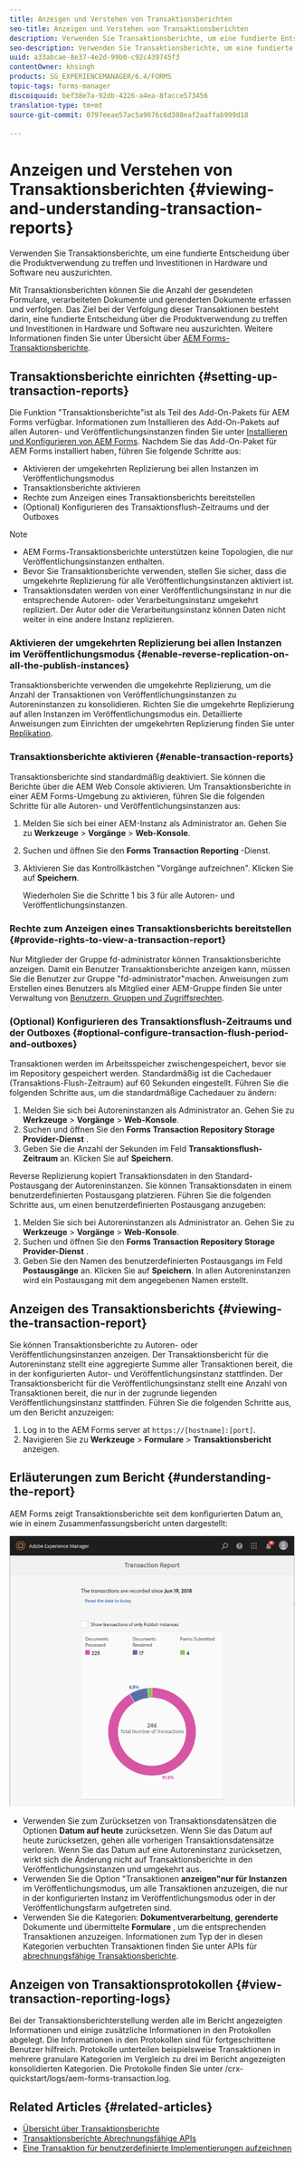 ```yaml
---
title: Anzeigen und Verstehen von Transaktionsberichten
seo-title: Anzeigen und Verstehen von Transaktionsberichten
description: Verwenden Sie Transaktionsberichte, um eine fundierte Entscheidung über die Produktverwendung zu treffen und Investitionen in Hardware und Software neu auszurichten.
seo-description: Verwenden Sie Transaktionsberichte, um eine fundierte Entscheidung über die Produktverwendung zu treffen und Investitionen in Hardware und Software neu auszurichten.
uuid: a33abcae-8e37-4e2d-99b0-c92c439745f3
contentOwner: khsingh
products: SG_EXPERIENCEMANAGER/6.4/FORMS
topic-tags: forms-manager
discoiquuid: bef38e7a-92db-4226-a4ea-8facce573456
translation-type: tm+mt
source-git-commit: 0797eeae57ac5a9676c6d308eaf2aaffab999d18

---
```



# Anzeigen und Verstehen von Transaktionsberichten {#viewing-and-understanding-transaction-reports}

Verwenden Sie Transaktionsberichte, um eine fundierte Entscheidung über die Produktverwendung zu treffen und Investitionen in Hardware und Software neu auszurichten.

Mit Transaktionsberichten können Sie die Anzahl der gesendeten Formulare, verarbeiteten Dokumente und gerenderten Dokumente erfassen und verfolgen. Das Ziel bei der Verfolgung dieser Transaktionen besteht darin, eine fundierte Entscheidung über die Produktverwendung zu treffen und Investitionen in Hardware und Software neu auszurichten. Weitere Informationen finden Sie unter Übersicht über [AEM Forms-Transaktionsberichte](/help/forms/using/transaction-reports-overview.md).

## Transaktionsberichte einrichten {#setting-up-transaction-reports}

Die Funktion &quot;Transaktionsberichte&quot;ist als Teil des Add-On-Pakets für AEM Forms verfügbar. Informationen zum Installieren des Add-On-Pakets auf allen Autoren- und Veröffentlichungsinstanzen finden Sie unter [Installieren und Konfigurieren von AEM Forms](https://helpx.adobe.com/experience-manager/6-4/forms/using/installing-configuring-aem-forms-osgi.html). Nachdem Sie das Add-On-Paket für AEM Forms installiert haben, führen Sie folgende Schritte aus:

* Aktivieren der umgekehrten Replizierung bei allen Instanzen im Veröffentlichungsmodus
* Transaktionsberichte aktivieren
* Rechte zum Anzeigen eines Transaktionsberichts bereitstellen
* (Optional) Konfigurieren des Transaktionsflush-Zeitraums und der Outboxes

>[!NOTE]
>
>* AEM Forms-Transaktionsberichte unterstützen keine Topologien, die nur Veröffentlichungsinstanzen enthalten.
>* Bevor Sie Transaktionsberichte verwenden, stellen Sie sicher, dass die umgekehrte Replizierung für alle Veröffentlichungsinstanzen aktiviert ist.
>* Transaktionsdaten werden von einer Veröffentlichungsinstanz in nur die entsprechende Autoren- oder Verarbeitungsinstanz umgekehrt repliziert. Der Autor oder die Verarbeitungsinstanz können Daten nicht weiter in eine andere Instanz replizieren.
>



### Aktivieren der umgekehrten Replizierung bei allen Instanzen im Veröffentlichungsmodus {#enable-reverse-replication-on-all-the-publish-instances}

Transaktionsberichte verwenden die umgekehrte Replizierung, um die Anzahl der Transaktionen von Veröffentlichungsinstanzen zu Autoreninstanzen zu konsolidieren. Richten Sie die umgekehrte Replizierung auf allen Instanzen im Veröffentlichungsmodus ein. Detaillierte Anweisungen zum Einrichten der umgekehrten Replizierung finden Sie unter [Replikation](/help/sites-deploying/replication.md).

### Transaktionsberichte aktivieren {#enable-transaction-reports}

Transaktionsberichte sind standardmäßig deaktiviert. Sie können die Berichte über die AEM Web Console aktivieren. Um Transaktionsberichte in einer AEM Forms-Umgebung zu aktivieren, führen Sie die folgenden Schritte für alle Autoren- und Veröffentlichungsinstanzen aus:

1. Melden Sie sich bei einer AEM-Instanz als Administrator an. Gehen Sie zu **Werkzeuge** > **Vorgänge** > **Web-Konsole**.
1. Suchen und öffnen Sie den **Forms Transaction Reporting** -Dienst.
1. Aktivieren Sie das Kontrollkästchen &quot;Vorgänge aufzeichnen&quot;. Klicken Sie auf **Speichern**.

   Wiederholen Sie die Schritte 1 bis 3 für alle Autoren- und Veröffentlichungsinstanzen.

### Rechte zum Anzeigen eines Transaktionsberichts bereitstellen {#provide-rights-to-view-a-transaction-report}

Nur Mitglieder der Gruppe fd-administrator können Transaktionsberichte anzeigen. Damit ein Benutzer Transaktionsberichte anzeigen kann, müssen Sie die Benutzer zur Gruppe &quot;fd-administrator&quot;machen. Anweisungen zum Erstellen eines Benutzers als Mitglied einer AEM-Gruppe finden Sie unter Verwaltung von [Benutzern, Gruppen und Zugriffsrechten](/help/sites-administering/user-group-ac-admin.md).

### (Optional) Konfigurieren des Transaktionsflush-Zeitraums und der Outboxes {#optional-configure-transaction-flush-period-and-outboxes}

Transaktionen werden im Arbeitsspeicher zwischengespeichert, bevor sie im Repository gespeichert werden. Standardmäßig ist die Cachedauer (Transaktions-Flush-Zeitraum) auf 60 Sekunden eingestellt. Führen Sie die folgenden Schritte aus, um die standardmäßige Cachedauer zu ändern:

1. Melden Sie sich bei Autoreninstanzen als Administrator an. Gehen Sie zu **Werkzeuge** > **Vorgänge** > **Web-Konsole**.
1. Suchen und öffnen Sie den **Forms Transaction Repository Storage Provider-Dienst** .
1. Geben Sie die Anzahl der Sekunden im Feld **Transaktionsflush-Zeitraum** an. Klicken Sie auf **Speichern**.

Reverse Replizierung kopiert Transaktionsdaten in den Standard-Postausgang der Autoreninstanzen. Sie können Transaktionsdaten in einem benutzerdefinierten Postausgang platzieren. Führen Sie die folgenden Schritte aus, um einen benutzerdefinierten Postausgang anzugeben:

1. Melden Sie sich bei Autoreninstanzen als Administrator an. Gehen Sie zu **Werkzeuge** > **Vorgänge** > **Web-Konsole**.
1. Suchen und öffnen Sie den **Forms Transaction Repository Storage Provider-Dienst** .
1. Geben Sie den Namen des benutzerdefinierten Postausgangs im Feld **Postausgänge** an. Klicken Sie auf **Speichern**. In allen Autoreninstanzen wird ein Postausgang mit dem angegebenen Namen erstellt.

## Anzeigen des Transaktionsberichts {#viewing-the-transaction-report}

Sie können Transaktionsberichte zu Autoren- oder Veröffentlichungsinstanzen anzeigen. Der Transaktionsbericht für die Autoreninstanz stellt eine aggregierte Summe aller Transaktionen bereit, die in der konfigurierten Autor- und Veröffentlichungsinstanz stattfinden. Der Transaktionsbericht für die Veröffentlichungsinstanz stellt eine Anzahl von Transaktionen bereit, die nur in der zugrunde liegenden Veröffentlichungsinstanz stattfinden. Führen Sie die folgenden Schritte aus, um den Bericht anzuzeigen:

1. Log in to the AEM Forms server at `https://[hostname]:[port]`.
1. Navigieren Sie zu **Werkzeuge** > **Formulare** > **Transaktionsbericht** anzeigen.

## Erläuterungen zum Bericht {#understanding-the-report}

AEM Forms zeigt Transaktionsberichte seit dem konfigurierten Datum an, wie in einem Zusammenfassungsbericht unten dargestellt:

![sample-transaction-report-author](assets/sample-transaction-report-author.png)

* Verwenden Sie zum Zurücksetzen von Transaktionsdatensätzen die Optionen **Datum auf heute** zurücksetzen. Wenn Sie das Datum auf heute zurücksetzen, gehen alle vorherigen Transaktionsdatensätze verloren. Wenn Sie das Datum auf eine Autoreninstanz zurücksetzen, wirkt sich die Änderung nicht auf Transaktionsberichte in den Veröffentlichungsinstanzen und umgekehrt aus.
* Verwenden Sie die Option &quot;Transaktionen **anzeigen&quot;nur für Instanzen** im Veröffentlichungsmodus, um alle Transaktionen anzuzeigen, die nur in der konfigurierten Instanz im Veröffentlichungsmodus oder in der Veröffentlichungsfarm aufgetreten sind.
* Verwenden Sie die Kategorien: **Dokumentverarbeitung**, **gerenderte** Dokumente und übermittelte **Formulare** , um die entsprechenden Transaktionen anzuzeigen. Informationen zum Typ der in diesen Kategorien verbuchten Transaktionen finden Sie unter APIs für [abrechnungsfähige Transaktionsberichte](/help/forms/using/transaction-reports-billable-apis.md).

## Anzeigen von Transaktionsprotokollen {#view-transaction-reporting-logs}

Bei der Transaktionsberichterstellung werden alle im Bericht angezeigten Informationen und einige zusätzliche Informationen in den Protokollen abgelegt. Die Informationen in den Protokollen sind für fortgeschrittene Benutzer hilfreich. Protokolle unterteilen beispielsweise Transaktionen in mehrere granulare Kategorien im Vergleich zu drei im Bericht angezeigten konsolidierten Kategorien. Die Protokolle finden Sie unter /crx-quickstart/logs/aem-forms-transaction.log.

## Related Articles {#related-articles}

* [Übersicht über Transaktionsberichte](/help/forms/using/transaction-reports-overview.md)
* [Transaktionsberichte Abrechnungsfähige APIs](/help/forms/using/transaction-reports-billable-apis.md)
* [Eine Transaktion für benutzerdefinierte Implementierungen aufzeichnen](/help/forms/using/record-transaction-custom-implementation.md)

